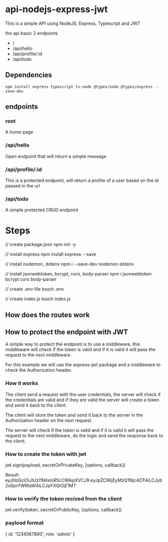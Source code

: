# api-nodejs-express-jwt

This is a simple API using NodeJS, Express, Typescript and JWT

the api basic 2 endpoints

- /
- /api/hello
- /api/profile/:id
- /api/todo

## Dependencies

```
npm install express typescript ts-node @types/node @types/express --save-dev
```

## endpoints

### root

A home page

### /api/hello

Open endpoint that will return a simple message

### /api/profile/:id

This is a protected endpoint, will return a profile of a user based on the id passed in the url

### /api/todo

A simple protected CRUD endpoint

# Steps

// create package.json
npm init -y

// install express
npm install express --save

// install nodemon, dotenv
npm i --save-dev nodemon dotenv

// install jsonwebtoken, bcrypt, cors, body-parser
npm i jsonwebtoken bcrypt cors body-parser

// create .env file
touch .env

// create index.js
touch index.js

## How does the routes work

## How to protect the endpoint with JWT

A simple way to protect the endpoint is to use a middleware, this middleware will check if the token is valid and if it is valid it will pass the request to the next middleware.

For this example we will use the express-jwt package and a middleware to check the Authorization header.

### How it works

The client send a request with the user credentials, the server will check if the credentials are valid and if they are valid the server will create a token and send it back to the client.

The client will store the token and send it back to the server in the Authorization header on the next request.

The server will check if the token is valid and if it is valid it will pass the request to the next middleware, do the logic and send the response back to the client.

### How to create the token with jwt

jwt.sign(payload, secretOrPrivateKey, [options, callback])

Result:
eyJhbGciOiJIUzI1NiIsInR5cCI6IkpXVCJ9.eyJpZCI6IjEyMzQ1Njc4OTAiLCJyb2xlIjoiYWRtaW4iLCJpYXQiOjE1MT

### How to verify the token recived from the client

jwt.verify(token, secretOrPublicKey, [options, callback])

### payload format

{
id: '1234567890',
role: 'admin'
}

